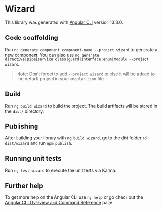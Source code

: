 # Wizard

This library was generated with [Angular CLI](https://github.com/angular/angular-cli) version 13.3.0.

## Code scaffolding

Run `ng generate component component-name --project wizard` to generate a new component. You can also use `ng generate directive|pipe|service|class|guard|interface|enum|module --project wizard`.
> Note: Don't forget to add `--project wizard` or else it will be added to the default project in your `angular.json` file. 

## Build

Run `ng build wizard` to build the project. The build artifacts will be stored in the `dist/` directory.

## Publishing

After building your library with `ng build wizard`, go to the dist folder `cd dist/wizard` and run `npm publish`.

## Running unit tests

Run `ng test wizard` to execute the unit tests via [Karma](https://karma-runner.github.io).

## Further help

To get more help on the Angular CLI use `ng help` or go check out the [Angular CLI Overview and Command Reference](https://angular.io/cli) page.
